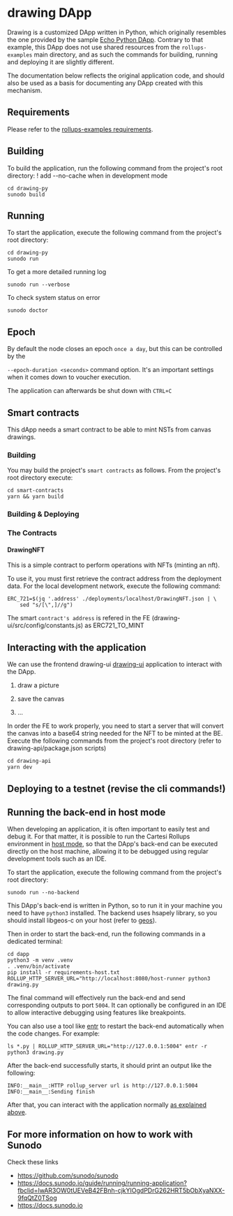 # drawing DApp

Drawing is a customized DApp written in Python, which originally resembles the one provided by the sample [Echo Python DApp](https://github.com/cartesi/rollups-examples/tree/main/echo-python).
Contrary to that example, this DApp does not use shared resources from the `rollups-examples` main directory, and as such the commands for building, running and deploying it are slightly different.

The documentation below reflects the original application code, and should also be used as a basis for documenting any DApp created with this mechanism.

## Requirements

Please refer to the [rollups-examples requirements](https://github.com/cartesi/rollups-examples/tree/main/README.md#requirements).

## Building

To build the application, run the following command from the project's root directory:
! add --no-cache when in development mode

```shell
cd drawing-py
sunodo build
``` 
## Running

To start the application, execute the following command from the project's root directory:

```shell
cd drawing-py
sunodo run
```
To get a more detailed running log

```shell
sunodo run --verbose
```
To check system status on error 
```shell
sunodo doctor
```

## Epoch

By default the node closes an epoch `once a day`, but this can be controlled by the 

`--epoch-duration <seconds>` command option. 
It's an important settings when it comes down to voucher execution.

The application can afterwards be shut down with `CTRL+C`

## Smart contracts

This dApp needs a smart contract to be able to mint NSTs from canvas drawings.

### Building

You may build the project's `smart contracts` as follows. From the project's root directory execute:

```shell
cd smart-contracts
yarn && yarn build
```

### Building & Deploying 

### The Contracts

#### DrawingNFT

This is a simple contract to perform operations with NFTs (minting an nft).

To use it, you must first retrieve the contract address from the deployment data.
For the local development network, execute the following command:

```shell
ERC_721=$(jq '.address' ./deployments/localhost/DrawingNFT.json | \
    sed "s/[\",]//g")
```

The smart `contract's address` is refered in the FE (drawing-ui/src/config/constants.js) as ERC721_TO_MINT

## Interacting with the application

We can use the frontend drawing-ui [drawing-ui](https://github.com/...) application to interact with the DApp.

1. draw a picture
2. save the canvas

3. ...

In order the FE to work properly, you need to start a server that will convert the canvas into a base64 string needed for the NFT to be minted at the BE.
Execute the following commands from the project's root directory (refer to drawing-api/package.json scripts)

```shell
cd drawing-api
yarn dev
```

## Deploying to a testnet (revise the cli commands!) 

## Running the back-end in host mode

When developing an application, it is often important to easily test and debug it. For that matter, it is possible to run the Cartesi Rollups environment in [host mode](https://github.com/cartesi/rollups-examples/tree/main/README.md#host-mode), so that the DApp's back-end can be executed directly on the host machine, allowing it to be debugged using regular development tools such as an IDE.

To start the application, execute the following command from the project's root directory:

```shell
sunodo run --no-backend
``` 

This DApp's back-end is written in Python, so to run it in your machine you need to have `python3` installed.
The backend uses hsapely library, so you should install libgeos-c on your host (refer to [geos](https://libgeos.org/usage/install/)).

Then in order to start the back-end, run the following commands in a dedicated terminal:

```shell
cd dapp
python3 -m venv .venv
. .venv/bin/activate
pip install -r requirements-host.txt
ROLLUP_HTTP_SERVER_URL="http://localhost:8080/host-runner python3 drawing.py
```

The final command will effectively run the back-end and send corresponding outputs to port `5004`.
It can optionally be configured in an IDE to allow interactive debugging using features like breakpoints.

You can also use a tool like [entr](https://eradman.com/entrproject/) to restart the back-end automatically when the code changes. For example:

```shell
ls *.py | ROLLUP_HTTP_SERVER_URL="http://127.0.0.1:5004" entr -r python3 drawing.py
```

After the back-end successfully starts, it should print an output like the following:

```log
INFO:__main__:HTTP rollup_server url is http://127.0.0.1:5004
INFO:__main__:Sending finish
```

After that, you can interact with the application normally [as explained above](#interacting-with-the-application).

## For more information on how to work with Sunodo

Check these links 
- https://github.com/sunodo/sunodo
- https://docs.sunodo.io/guide/running/running-application?fbclid=IwAR3OW0tUEVeB42FBnh-cjkYIOgdPDrG262HRT5bObXyaNXX-9fqQtZ0TSog
- https://docs.sunodo.io